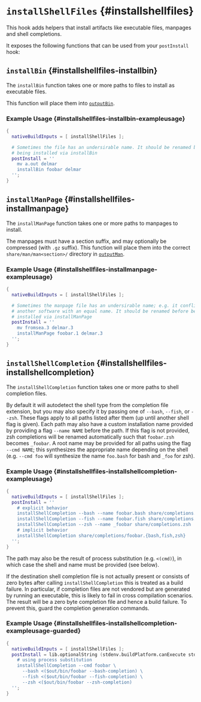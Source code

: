# `installShellFiles` {#installshellfiles}

This hook adds helpers that install artifacts like executable files, manpages
and shell completions.

It exposes the following functions that can be used from your `postInstall`
hook:

## `installBin` {#installshellfiles-installbin}

The `installBin` function takes one or more paths to files to install as
executable files.

This function will place them into [`outputBin`](#outputbin).

### Example Usage {#installshellfiles-installbin-exampleusage}

```nix
{
  nativeBuildInputs = [ installShellFiles ];

  # Sometimes the file has an undersirable name. It should be renamed before
  # being installed via installBin
  postInstall = ''
    mv a.out delmar
    installBin foobar delmar
  '';
}
```

## `installManPage` {#installshellfiles-installmanpage}

The `installManPage` function takes one or more paths to manpages to install.

The manpages must have a section suffix, and may optionally be compressed (with
`.gz` suffix). This function will place them into the correct
`share/man/man<section>/` directory in [`outputMan`](#outputman).

### Example Usage {#installshellfiles-installmanpage-exampleusage}

```nix
{
  nativeBuildInputs = [ installShellFiles ];

  # Sometimes the manpage file has an undersirable name; e.g. it conflicts with
  # another software with an equal name. It should be renamed before being
  # installed via installManPage
  postInstall = ''
    mv fromsea.3 delmar.3
    installManPage foobar.1 delmar.3
  '';
}
```

## `installShellCompletion` {#installshellfiles-installshellcompletion}

The `installShellCompletion` function takes one or more paths to shell
completion files.

By default it will autodetect the shell type from the completion file extension,
but you may also specify it by passing one of `--bash`, `--fish`, or
`--zsh`. These flags apply to all paths listed after them (up until another
shell flag is given). Each path may also have a custom installation name
provided by providing a flag `--name NAME` before the path. If this flag is not
provided, zsh completions will be renamed automatically such that `foobar.zsh`
becomes `_foobar`. A root name may be provided for all paths using the flag
`--cmd NAME`; this synthesizes the appropriate name depending on the shell
(e.g. `--cmd foo` will synthesize the name `foo.bash` for bash and `_foo` for
zsh).

### Example Usage {#installshellfiles-installshellcompletion-exampleusage}

```nix
{
  nativeBuildInputs = [ installShellFiles ];
  postInstall = ''
    # explicit behavior
    installShellCompletion --bash --name foobar.bash share/completions.bash
    installShellCompletion --fish --name foobar.fish share/completions.fish
    installShellCompletion --zsh --name _foobar share/completions.zsh
    # implicit behavior
    installShellCompletion share/completions/foobar.{bash,fish,zsh}
  '';
}
```

The path may also be the result of process substitution (e.g. `<(cmd)`), in which
case the shell and name must be provided (see below).

If the destination shell completion file is not actually present or consists of
zero bytes after calling `installShellCompletion` this is treated as a build
failure. In particular, if completion files are not vendored but are generated
by running an executable, this is likely to fail in cross compilation
scenarios. The result will be a zero byte completion file and hence a build
failure. To prevent this, guard the completion generation commands.

### Example Usage {#installshellfiles-installshellcompletion-exampleusage-guarded}

```nix
{
  nativeBuildInputs = [ installShellFiles ];
  postInstall = lib.optionalString (stdenv.buildPlatform.canExecute stdenv.hostPlatform) ''
    # using process substitution
    installShellCompletion --cmd foobar \
      --bash <($out/bin/foobar --bash-completion) \
      --fish <($out/bin/foobar --fish-completion) \
      --zsh <($out/bin/foobar --zsh-completion)
  '';
}
```
